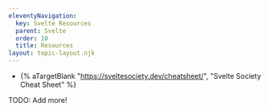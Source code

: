 ```yaml
---
eleventyNavigation:
  key: Svelte Resources
  parent: Svelte
  order: 10
  title: Resources
layout: topic-layout.njk
---
```


- {% aTargetBlank "https://sveltesociety.dev/cheatsheet/",
  "Svelte Society Cheat Sheet" %}

TODO: Add more!
